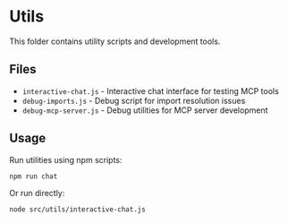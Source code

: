 # Utils

This folder contains utility scripts and development tools.

## Files

- `interactive-chat.js` - Interactive chat interface for testing MCP tools
- `debug-imports.js` - Debug script for import resolution issues
- `debug-mcp-server.js` - Debug utilities for MCP server development

## Usage

Run utilities using npm scripts:
```bash
npm run chat
```

Or run directly:
```bash
node src/utils/interactive-chat.js
```
